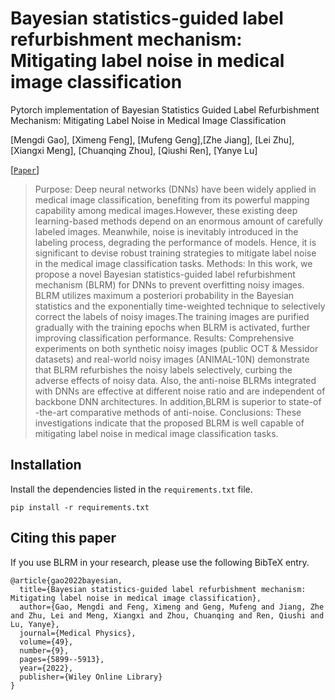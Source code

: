 # Bayesian statistics-guided label refurbishment mechanism: Mitigating label noise in medical image classification
Pytorch implementation of Bayesian Statistics Guided Label Refurbishment Mechanism: Mitigating Label Noise in Medical Image Classification

[Mengdi Gao], [Ximeng Feng], [Mufeng Geng],[Zhe Jiang], [Lei Zhu], [Xiangxi Meng], [Chuanqing Zhou], [Qiushi Ren], [Yanye Lu]

[[`Paper`](https://ai.facebook.com/research/publications/segment-anything/)]

> Purpose: Deep neural networks (DNNs) have been widely applied in medical image classification, benefiting from its powerful mapping capability among medical images.However, these existing deep learning-based methods depend on an enormous amount of carefully labeled images. Meanwhile, noise is inevitably introduced in the labeling process, degrading the performance of models. Hence, it is significant to devise robust training strategies to mitigate label noise in the medical image classification tasks.
> Methods: In this work, we propose a novel Bayesian statistics-guided label refurbishment mechanism (BLRM) for DNNs to prevent overfitting noisy images. BLRM utilizes maximum a posteriori probability in the Bayesian statistics and the exponentially time-weighted technique to selectively correct the labels of noisy images.The training images are purified gradually with the training epochs when BLRM is activated, further improving classification performance.
> Results: Comprehensive experiments on both synthetic noisy images (public OCT & Messidor datasets) and real-world noisy images (ANIMAL-10N) demonstrate that BLRM refurbishes the noisy labels selectively, curbing the adverse effects of noisy data. Also, the anti-noise BLRMs integrated with DNNs are effective at different noise ratio and are independent of backbone DNN architectures. In addition,BLRM is superior to state-of -the-art comparative methods of anti-noise.
> Conclusions: These investigations indicate that the proposed BLRM is well capable of mitigating label noise in medical image classification tasks.

## Installation

Install the dependencies listed in the `requirements.txt` file.

```
pip install -r requirements.txt
```

## Citing this paper

If you use BLRM in your research, please use the following BibTeX entry.

```
@article{gao2022bayesian,
  title={Bayesian statistics-guided label refurbishment mechanism: Mitigating label noise in medical image classification},
  author={Gao, Mengdi and Feng, Ximeng and Geng, Mufeng and Jiang, Zhe and Zhu, Lei and Meng, Xiangxi and Zhou, Chuanqing and Ren, Qiushi and Lu, Yanye},
  journal={Medical Physics},
  volume={49},
  number={9},
  pages={5899--5913},
  year={2022},
  publisher={Wiley Online Library}
}
```
